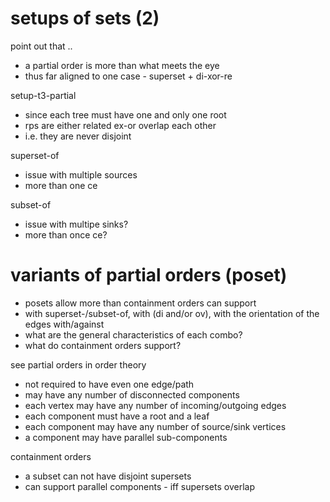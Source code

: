 
# setups of sets (2)

point out that ..
- a partial order is more than what meets the eye
- thus far aligned to one case - superset + di-xor-re

setup-t3-partial
- since each tree must have one and only one root
- rps are either related ex-or overlap each other
- i.e. they are never disjoint

superset-of
- issue with multiple sources
- more than one ce

subset-of
- issue with multipe sinks?
- more than once ce?

<!-- ======================================================================= -->
# variants of partial orders (poset)

* posets allow more than containment orders can support
* with superset-/subset-of, with (di and/or ov),
  with the orientation of the edges with/against
* what are the general characteristics of each combo?
* what do containment orders support?

see partial orders in order theory

* not required to have even one edge/path
* may have any number of disconnected components
* each vertex may have any number of incoming/outgoing edges
* each component must have a root and a leaf
* each component may have any number of source/sink vertices
* a component may have parallel sub-components

containment orders

* a subset can not have disjoint supersets
* can support parallel components - iff supersets overlap
